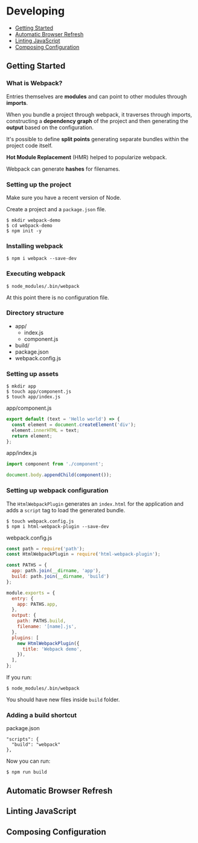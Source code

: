 # Developing

* [Getting Started](#getting-started)
* [Automatic Browser Refresh](#automatic-browser-refresh)
* [Linting JavaScript](#linting-javascript)
* [Composing Configuration](#composing-configuration)

## Getting Started

### What is Webpack?

Entries themselves are **modules** and can point to other modules through **imports**.

When you bundle a project through webpack, it traverses through imports, constructing a **dependency graph** of the project and then generating the **output** based on the configuration.

It's possible to define **split points** generating separate bundles within the project code itself.

**Hot Module Replacement** (HMR) helped to popularize webpack.

Webpack can generate **hashes** for filenames.

### Setting up the project

Make sure you have a recent version of Node.

Create a project and a `package.json` file.

```
$ mkdir webpack-demo
$ cd webpack-demo
$ npm init -y
```

### Installing webpack

```
$ npm i webpack --save-dev
```

### Executing webpack

```
$ node_modules/.bin/webpack
```

At this point there is no configuration file.

### Directory structure

* app/
    * index.js
    * component.js
* build/
* package.json
* webpack.config.js

### Setting up assets

```
$ mkdir app
$ touch app/component.js
$ touch app/index.js
```

app/component.js
```javascript
export default (text = 'Hello world') => {
  const element = document.createElement('div');
  element.innerHTML = text;
  return element;
};
```

app/index.js
```javascript
import component from './component';

document.body.appendChild(component());
```

### Setting up webpack configuration

The `HtmlWebpackPlugin` generates an `index.html` for the application and adds a `script` tag to load the generated bundle.

```
$ touch webpack.config.js
$ npm i html-webpack-plugin --save-dev
```

webpack.config.js
```javascript
const path = require('path');
const HtmlWebpackPlugin = require('html-webpack-plugin');

const PATHS = {
  app: path.join(__dirname, 'app'),
  build: path.join(__dirname, 'build')
};

module.exports = {
  entry: {
    app: PATHS.app,
  },
  output: {
    path: PATHS.build,
    filename: '[name].js',
  },
  plugins: [
    new HtmlWebpackPlugin({
      title: 'Webpack demo',
    }),
  ],
};
```

If you run:
```
$ node_modules/.bin/webpack
```

You should have new files inside `build` folder.

### Adding a build shortcut

package.json
```
"scripts": {
  "build": "webpack"
},
```

Now you can run:
```
$ npm run build
```

## Automatic Browser Refresh

## Linting JavaScript

## Composing Configuration
